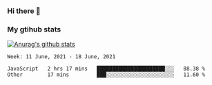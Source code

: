 ### Hi there 👋

### My gtihub stats

[![Anurag's github stats](https://github-readme-stats.vercel.app/api?username=gaozhidong)](https://github.com/gaozhidong/github-readme-stats)

<!--START_SECTION:waka-->
```text
Week: 11 June, 2021 - 18 June, 2021

JavaScript   2 hrs 17 mins   ██████████████████████░░░   88.38 % 
Other        17 mins         ███░░░░░░░░░░░░░░░░░░░░░░   11.60 % 
```
<!--END_SECTION:waka-->